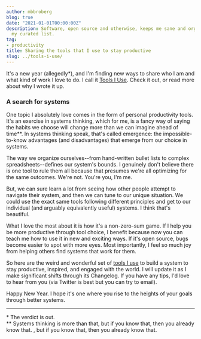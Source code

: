 ```yaml
---
author: mbbroberg
blog: true
date: "2021-01-01T00:00:00Z"
description: Software, open source and otherwise, keeps me sane and organized. Here's
  my curated list.
tag:
- productivity
title: Sharing the tools that I use to stay productive
slug: ../tools-i-use/
---
```


It's a new year (allegedly*), and I'm finding new ways to share who I am and what kind of work I love to do. I call it [Tools I Use](../tools). Check it out, or read more about why I wrote it up. 

### A search for systems

One topic I absolutely love comes in the form of personal productivity tools. It's an exercise in systems thinking, which for me, is a fancy way of saying the habits we choose will change more than we can imagine ahead of time**. In systems thinking speak, that's called emergence: the impossible-to-know advantages (and disadvantages) that emerge from our choice in systems.   

The way we organize ourselves--from hand-written bullet lists to complex spreadsheets--defines our system's bounds. I genuinely don't believe there is one tool to rule them all because that presumes we're all optimizing for the same outcomes. We're not. You're you, I'm me.  

But, we can sure learn a lot from seeing how other people attempt to navigate their system, and then we can tune to our unique situation. We could use the exact same tools following different principles and get to our individual (and arguably equivalently useful) systems. I think that's beautiful.  

What I love the most about it is how it's a non-zero-sum game. If I help you be more productive through tool choice, I benefit because now you can teach me how to use it in new and exciting ways. If it's open source, bugs become easier to spot with more eyes. Most importantly, I feel so much joy from helping others find systems that work for them.  

So here are the weird and wonderful set of [tools I use](../tools) to build a system to stay productive, inspired, and engaged with the world. I will update it as I make significant shifts through its Changelog. If you have any tips, I'd love to hear from you (via Twitter is best but you can try to email).  

Happy New Year. I hope it's one where you rise to the heights of your goals through better systems.  

---
\* The verdict is out.  
\*\* Systems thinking is more than that, but if you know that, then you already know that. , but if you know that, then you already know that. 